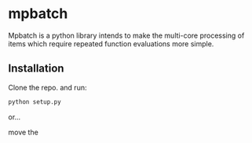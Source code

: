 # mpbatch
Mpbatch is a python library intends to make the multi-core processing of items which require repeated function evaluations more simple.

## Installation
Clone the repo. and run:

```bash
python setup.py
```

or...

move the 
